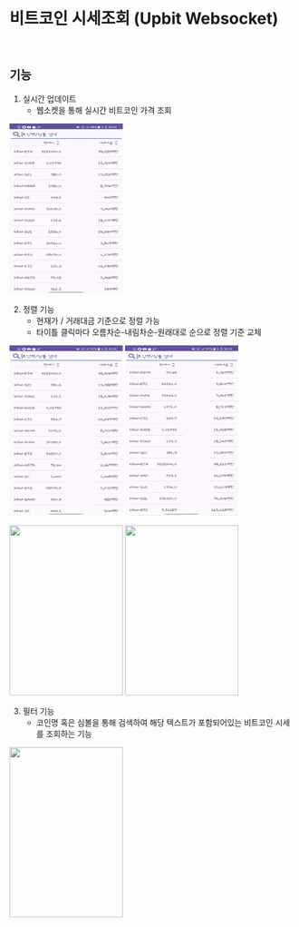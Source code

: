 # 비트코인 시세조회 (Upbit Websocket)
<br/>

## 기능
1. 실시간 업데이트
    - 웹소켓을 통해 실시간 비트코인 가격 조회

  <img src="/imgRes/upbit_basic.png" width="200" height="300" />

2. 정렬 기능
    - 현재가 / 거래대금 기준으로 정렬 가능
    - 타이틀 클릭마다 오름차순-내림차순-원래대로 순으로 정렬 기준 교체

<img src="/imgRes/upbit_sorting_acc_asc.png" width="200" height="300" /> <img src="/imgRes/upbit_sorting_acc_desc.png" width="200" height="300" />

<img src="![upbit_sorting_trade_asc](https://github.com/user-attachments/assets/e8d1dcec-9528-4b9a-af24-cece91b33e93)" width="200" height="300" /> <img src="![upbit_sorting_trade_desc](https://github.com/user-attachments/assets/0b914a19-745b-4d76-8025-bdc6d81bf158)" width="200" height="300" />

3. 필터 기능
    - 코인명 혹은 심볼을 통해 검색하여 해당 텍스트가 포함되어있는 비트코인 시세를 조회하는 기능
    
<img src="/imgRes/upbit_filtering.png" width="200" height="300" />


